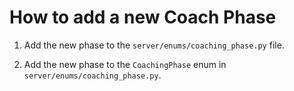 # How to add a new Coach Phase

1. Add the new phase to the `server/enums/coaching_phase.py` file. 

2. Add the new phase to the `CoachingPhase` enum in `server/enums/coaching_phase.py`.